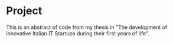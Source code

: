 # Project
This is an abstract of code from my thesis in "The development of innovative Italian IT Startups during their first years of life".
